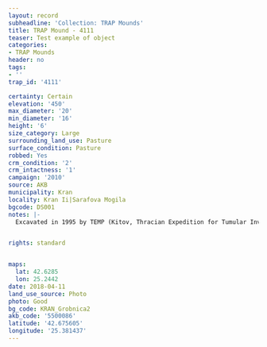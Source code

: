 ```yaml
---
layout: record
subheadline: 'Collection: TRAP Mounds'
title: TRAP Mound - 4111
teaser: Test example of object
categories:
- TRAP Mounds
header: no
tags:
- ''
trap_id: '4111'

certainty: Certain
elevation: '450'
max_diameter: '20'
min_diameter: '16'
height: '6'
size_category: Large
surrounding_land_use: Pasture
surface_condition: Pasture
robbed: Yes
crm_condition: '2'
crm_intactness: '1'
campaign: '2010'
source: AKB
municipality: Kran
locality: Kran Ii|Sarafova Mogila
bgcode: DS001
notes: |-
  Excavated in 1995 by TEMP (Kitov, Thracian Expedition for Tumular Investigations), tomb with frescos inside.


rights: standard


maps:
  lat: 42.6285
  lon: 25.2442
date: 2018-04-11
land_use_source: Photo
photo: Good
bg_code: KRAN_Grobnica2
akb_code: '5500086'
latitude: '42.675605'
longitude: '25.381437'
---
```

